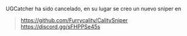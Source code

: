 UGCatcher ha sido cancelado, en su lugar se creo un nuevo sniper en 
> https://github.com/Furrycality/CalitySniper
> https://discord.gg/sFHPPSe45s
